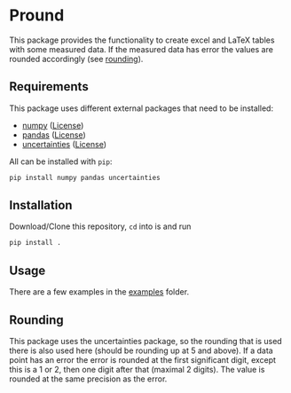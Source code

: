 # Pround

This package provides the functionality to create excel and LaTeX tables with some measured data. If the measured data has error the values are rounded accordingly (see [rounding](#Rounding)).

## Requirements

This package uses different external packages that need to be installed:

- [numpy](https://numpy.org) ([License](https://numpy.org/doc/stable/license.html))
- [pandas](https://pandas.pydata.org) ([License](https://github.com/pandas-dev/pandas/blob/main/LICENSE))
- [uncertainties](https://pythonhosted.org/uncertainties/) ([License](https://pythonhosted.org/uncertainties/#license))

All can be installed with `pip`:

```bash
pip install numpy pandas uncertainties
```
## Installation

Download/Clone this repository, `cd` into is and run

```bash
pip install .
```


## Usage

There are a few examples in the [examples](examples/) folder. 

## Rounding

This package uses the uncertainties package, so the rounding that is used there is also used here (should be rounding up at 5 and above). If a data point has an error the error is rounded at the first significant digit, except this is a 1 or 2, then one digit after that (maximal 2 digits). The value is rounded at the same precision as the error. 
